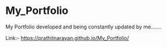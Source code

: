 # My_Portfolio
My Portfolio developed and being constantly updated by me.......


Link:- https://prathitnarayan.github.io/My_Portfolio/
